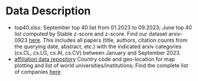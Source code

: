 # Data Description

- top40.xlsx: September top 40 list from 01.2023 to 09.2023; June top 40 list computed by Stable z-score and z-score. Find our dataset arxiv-0923 [here](https://drive.google.com/file/d/1CqBr5Isj_aXreK7R4EvaUqMXK4Jv5Sss/view?usp=sharing). This includes all papers (title, authors, citation counts from the querying date, abstract, etc.) with the indicated arxiv categories (cs.CL, cs.LG, cs.AI, cs.CV) between January and September 2023.
- [affiliation  data repository](affiliation/) Country code and geo-location for map plotting and list of world universities/institutions; Find the complete list of companies [here](https://drive.google.com/file/d/1zNFL-HulcsZdoDGkU7QFmZ2YRzWKKp6F/view?usp=sharing)

